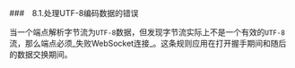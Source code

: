 ###　8.1.处理UTF-8编码数据的错误

当一个端点解析字节流为`UTF-8`数据，但发现字节流实际上不是一个有效的`UTF-8`流，那么端点必须_失败WebSocket连接_。这条规则应用在打开握手期间和随后的数据交换期间。
